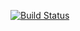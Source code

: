 [![Build Status](https://dev.azure.com/satyabrataswain480/AgileProject/_apis/build/status%2FDevOps-AZ400Certification.gitapp?branchName=master)](https://dev.azure.com/satyabrataswain480/AgileProject/_build/latest?definitionId=6&branchName=master)
